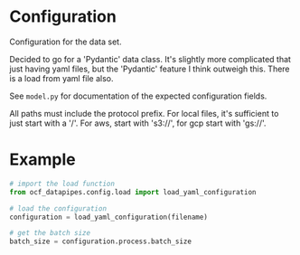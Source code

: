 # Configuration

Configuration for the data set.

Decided to go for a 'Pydantic' data class. It's slightly more complicated that just having yaml files, but the
'Pydantic' feature I think outweigh this. There is a load from yaml file also.

See `model.py` for documentation of the expected configuration fields.

All paths must include the protocol prefix. For local files,
it's sufficient to just start with a '/'. For aws, start with 's3://',
for gcp start with 'gs://'.

# Example

```python
# import the load function
from ocf_datapipes.config.load import load_yaml_configuration

# load the configuration
configuration = load_yaml_configuration(filename)

# get the batch size
batch_size = configuration.process.batch_size
```
